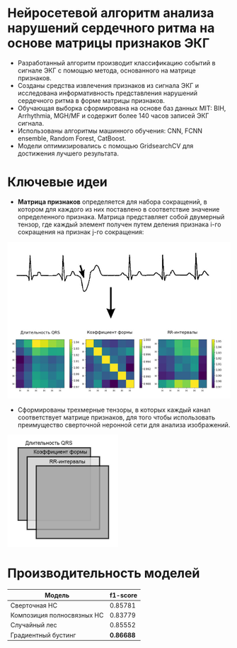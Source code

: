 # Нейросетевой алгоритм анализа нарушений сердечного ритма на основе матрицы признаков ЭКГ

- Разработанный алгоритм производит классификацию событий в сигнале ЭКГ с помощью метода, основанного на матрице признаков.
- Cозданы средства извлечения признаков из сигнала ЭКГ и исследована информативность представления нарушений сердечного ритма в форме матрицы признаков.
- Обучающая выборка сформирована на основе баз данных MIT: BIH, Arrhythmia, MGH/MF и содержит более 140 часов записей ЭКГ сигнала.
- Использованы алгоритмы машинного обучения: CNN, FCNN ensemble, Random Forest, CatBoost. 
- Модели оптимизировались с помощью GridsearchCV для достижения лучшего результата. 

# Ключевые идеи
- **Матрица признаков** определяется для набора сокращений, в котором для каждого из них поставлено в соответствие значение определенного признака. Матрица представляет собой двумерный тензор, где каждый элемент получен путем деления признака i-го сокращения на признак j-го сокращения:

<img src="images/feature_matrix.jpg" width=600>

- Сформированы трехмерные тензоры, в которых каждый канал соответствует матрице признаков, для того чтобы использовать преимущество сверточной неронной сети для анализа изображений.

<img src="images/tensor.jpg" width=250>

# Производительность моделей
| **Модель**               |**f1-score**|
|--------------------------|------------|
|Сверточная НС             |0.85781     |
|Композиция полносвязных НС|0.83779     |
|Случайный лес             |0.85552     |
|Градиентный бустинг       |**0.86688** |
